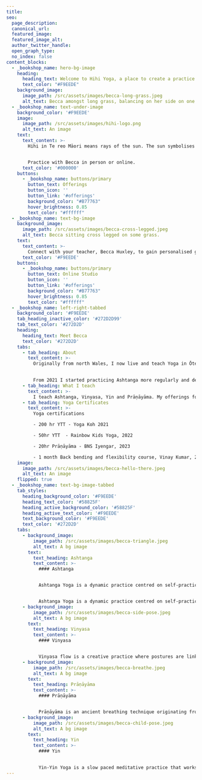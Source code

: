 ```yaml
---
title:
seo:
  page_description:
  canonical_url:
  featured_image:
  featured_image_alt:
  author_twitter_handle:
  open_graph_type:
  no_index: false
content_blocks:
  - _bookshop_name: hero-bg-image
    heading:
      heading_text: Welcome to Hihi Yoga, a place to create a practice that works for you.
      text_color: "#F9EEDE"
    background_image:
      image_path: /src/assets/images/becca-long-grass.jpeg
      alt_text: Becca amongst long grass, balancing on her side on one arm and a leg, with the other arm raised towards the sky.
  - _bookshop_name: text-under-image
    background_color: '#F9EEDE'
    image:
      image_path: /src/assets/images/hihi-logo.png
      alt_text: An image
    text:
      text_content: >-
        Hihi in Te reo Māori means rays of the sun. The sun symbolises light and growth, as does our Yoga practice. At Hihi Yoga we believe in creating strong foundations to grow our connection to our body and ourselves, in turn experiencing the lightness and focus the practice can offer our minds. 


        Practice with Becca in person or online. 
      text_color: '#000000'
    buttons: 
      - _bookshop_name: buttons/primary
        button_text: Offerings
        button_icon: ''
        button_link: '#offerings'
        background_color: "#B77763"
        hover_brightness: 0.85
        text_color: "#ffffff"
  - _bookshop_name: text-bg-image
    background_image:
      image_path: /src/assets/images/becca-cross-legged.jpeg
      alt_text: Becca sitting cross legged on some grass.
    text:
      text_content: >-
        Connect with your teacher, Becca Huxley, to gain personalised guidance and support for your unique practice. Join the Hihi Yoga online studio to become a part of a supportive like-minded community, follow along for tips and inspiration to help you stay accountable, wherever you are in the world. 
      text_color: '#F9EEDE'
    buttons: 
      - _bookshop_name: buttons/primary
        button_text: Online Studio
        button_icon: ''
        button_link: '#offerings'
        background_color: "#B77763"
        hover_brightness: 0.85
        text_color: "#ffffff"
  - _bookshop_name: left-right-tabbed
    background_color: '#F9EEDE'
    tab_heading_inactive_color: '#272D2D99'
    tab_text_color: '#272D2D'
    heading:
      heading_text: Meet Becca
      text_color: '#272D2D'
    tabs:
      - tab_heading: About
        text_content: >-
          Originally from north Wales, I now live and teach Yoga in Ōtepoti/Dunedin, New Zealand. I have been spending time on my mat since 2012. As a student I found online Yoga, it helped me navigate the stress of study and gave me a space to explore movement that I hadn’t had before, I was soon hooked. In 2015 after completing a BSc in Psychology I began to pursue my passion for travel, always bringing my mat along with me.

          
          From 2021 I started practicing Ashtanga more regularly and devoted my personal practice to the lineage. Subsequently making two trips to Mysore India, the birthplace of Ashtanga in 2023 and 2024 to practice with renowned teacher Vijay Kumar. I hope to return back to India each year to learn from my teacher Vijay Kumar and continue to share what I learn of the rich history, culture and origins of Yoga with my students. 
      - tab_heading: What I teach
        text_content: >-
          I teach Ashtanga, Vinyasa, Yin and Prāṇāyāma. My offerings focus on creating strong and stable foundations to grow a safe and sustainable practice. I give students the guidance and encouragement to create a mind-body connection, ensuring everyone feels confident and empowered to explore their limits safely and in a fun way. 
      - tab_heading: Yoga Certificates
        text_content: >-
          Yoga certifications

          - 200 hr YTT - Yoga Koh 2021

          - 50hr YTT  - Rainbow Kids Yoga, 2022

          - 20hr Prāṇāyāma - BNS Iyengar, 2023

          - 1 month Back bending and flexibility course, Vinay Kumar, 2024
    image:
      image_path: /src/assets/images/becca-hello-there.jpeg
      alt_text: An image
    flipped: true
  - _bookshop_name: text-bg-image-tabbed
    tab_styles:
      heading_background_color: '#F9EEDE'
      heading_text_color: '#58825F'
      heading_active_background_color: '#58825F'
      heading_active_text_color: '#F9EEDE'
      text_background_color: '#F9EEDE'
      text_color: '#272D2D'
    tabs:
      - background_image:
          image_path: /src/assets/images/becca-triangle.jpeg
          alt_text: A bg image
        text:
          text_heading: Ashtanga
          text_content: >-
            #### Ashtanga


            Ashtanga Yoga is a dynamic practice centred on self-practice and one-on-one instruction, using the Tristhana Method. This method integrates breath, postures, and Drishti (a single point of focus) to cultivate concentration. Students progress through set series at their own pace, guided by their breath, with individualised support from the teacher.


            Ashtanga Yoga is a dynamic practice centred on self-practice and one-on-one instruction, using the Tristhana Method. This method integrates breath, postures, and Drishti (a single point of focus) to cultivate concentration. Students progress through set series at their own pace, guided by their breath, with individualised support from the teacher.
      - background_image:
          image_path: /src/assets/images/becca-side-pose.jpeg
          alt_text: A bg image
        text:
          text_heading: Vinyasa
          text_content: >-
            #### Vinyasa


            Vinyasa flow is a creative practice where postures are linked together with the breath in a flowing sequence. The beauty of Vinyasa is the variety, there isn’t a set sequence, so the style, pace and intensity will all vary depending on the class.
      - background_image:
          image_path: /src/assets/images/becca-breathe.jpeg
          alt_text: A bg image
        text:
          text_heading: Prāṇāyāma
          text_content: >-
            #### Prāṇāyāma


            Prāṇāyāma is an ancient breathing technique originating from India. It involves controlling your breath in different styles and lengths to connect with the body and mind.
      - background_image:
          image_path: /src/assets/images/becca-child-pose.jpeg
          alt_text: A bg image
        text:
          text_heading: Yin
          text_content: >-
            #### Yin

            
            Yin-Yin Yoga is a slow paced meditative practice that works deeply into the connected tissue and fascia with passive, longer-held postures. Practiced mainly on the ground, holding postures from 2-5 minutes using props to support the body. 
---
```


